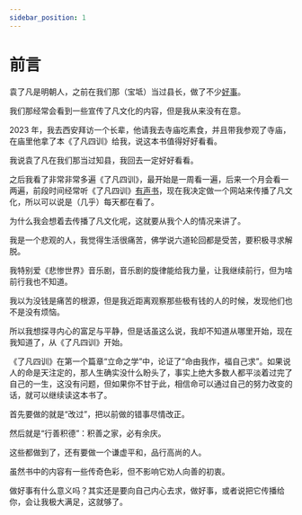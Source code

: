 ```yaml
---
sidebar_position: 1
---
```


# 前言

袁了凡是明朝人，之前在我们那（宝坻）当过县长，做了不少[好事](http://m.ccdi.gov.cn/content/cc/b8/11724.html)。

我们那经常会看到一些宣传了凡文化的内容，但是我从来没有在意。

2023 年，我去西安拜访一个长辈，他请我去寺庙吃素食，并且带我参观了寺庙，在庙里他拿了本《了凡四训》给我，说这本书值得好好看看。

我说袁了凡在我们那当过知县，我回去一定好好看看。

之后我看了非常非常多遍《了凡四训》，最开始是一周看一遍，后来一个月会看一两遍，前段时间经常听《了凡四训》[有声书](https://xima.tv/1_0cc7Q2?_sonic=0)，现在我决定做一个网站来传播了凡文化，所以可以说是（几乎）每天都在看了。

为什么我会想着去传播了凡文化呢，这就要从我个人的情况来讲了。

我是一个悲观的人，我觉得生活很痛苦，佛学说六道轮回都是受苦，要积极寻求解脱。

我特别爱《悲惨世界》音乐剧，音乐剧的旋律能给我力量，让我继续前行，但为啥前行我也不知道。

我以为没钱是痛苦的根源，但是我近距离观察那些极有钱的人的时候，发现他们也不是没有烦恼。

所以我想探寻内心的富足与平静，但是话虽这么说，我却不知道从哪里开始，现在我知道了，从《了凡四训》开始。

《了凡四训》在第一个篇章“立命之学”中，论证了“命由我作，福自己求”。如果说人的命是天注定的，那人生确实没什么盼头了，事实上绝大多数人都平淡着过完了自己的一生，这没有问题，但如果你不甘于此，相信命可以通过自己的努力改变的话，就可以继续读这本书了。

首先要做的就是“改过”，把以前做的错事尽情改正。

然后就是“行善积德”：积善之家，必有余庆。

这些都做到了，还有要做一个谦虚平和，品行高尚的人。



虽然书中的内容有一些传奇色彩，但不影响它劝人向善的初衷。

做好事有什么意义吗？其实还是要向自己内心去求，做好事，或者说把它传播给你，会让我极大满足，这就够了。











